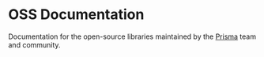 # OSS Documentation

Documentation for the open-source libraries maintained by the [Prisma](https://www.prisma.io) team and community.

